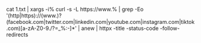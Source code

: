 cat 1.txt | xargs -i% curl -s -L https://www.% | grep -Eo '(http|https)://(www.)?(facebook.com|twitter.com|linkedin.com|youtube.com|instagram.com|tiktok.com)[a-zA-Z0-9./?=_%:-]*' | anew | httpx -title -status-code -follow-redirects
